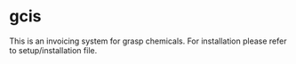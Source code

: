 # gcis
This is an invoicing system for grasp chemicals.
For installation please refer to setup/installation file.
